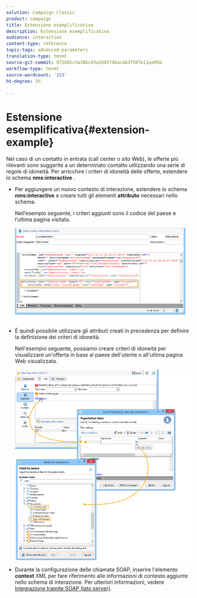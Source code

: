 ```yaml
---
solution: Campaign Classic
product: campaign
title: Estensione esemplificativa
description: Estensione esemplificativa
audience: interaction
content-type: reference
topic-tags: advanced-parameters
translation-type: tm+mt
source-git-commit: 972885c3a38bcd3a260574bacbb3f507e11ae05b
workflow-type: tm+mt
source-wordcount: '153'
ht-degree: 3%

---
```



# Estensione esemplificativa{#extension-example}

Nel caso di un contatto in entrata (call center o sito Web), le offerte più rilevanti sono suggerite a un determinato contatto utilizzando una serie di regole di idoneità. Per arricchire i criteri di idoneità delle offerte, estendere lo schema **nms:interactive** .

* Per aggiungere un nuovo contesto di interazione, estendere lo schema **nms:interactive** e creare tutti gli elementi **attributo** necessari nello schema.

   Nell’esempio seguente, i criteri aggiunti sono il codice del paese e l’ultima pagina visitata.

   ![](assets/s_ncs_configuration_offer_schemas.png)

* È quindi possibile utilizzare gli attributi creati in precedenza per definire la definizione dei criteri di idoneità.

   Nell&#39;esempio seguente, possiamo creare criteri di idoneità per visualizzare un&#39;offerta in base al paese dell&#39;utente o all&#39;ultima pagina Web visualizzata.

   ![](assets/s_ncs_configuration_offer_context.png)

* Durante la configurazione delle chiamate SOAP, inserire l&#39;elemento **context** XML per fare riferimento alle informazioni di contesto aggiunte nello schema di interazione. Per ulteriori informazioni, vedere [Integrazione tramite SOAP (lato server)](../../interaction/using/integration-via-soap--server-side-.md).

